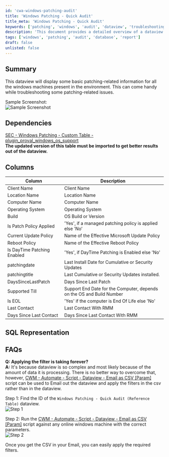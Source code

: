 ```yaml
---
id: 'cwa-windows-patching-audit'
title: 'Windows Patching - Quick Audit'
title_meta: 'Windows Patching - Quick Audit'
keywords: ['patching', 'windows', 'audit', 'dataview', 'troubleshooting']
description: 'This document provides a detailed overview of a dataview that displays essential patching-related information for all Windows machines in the environment, aiding in troubleshooting patching issues. It includes dependencies, column descriptions, and FAQs for better understanding and usage.'
tags: ['windows', 'patching', 'audit', 'database', 'report']
draft: false
unlisted: false
---
```

## Summary

This dataview will display some basic patching-related information for all the windows machines present in the environment. This can come handy while troubleshooting some patching-related issues.  

Sample Screenshot:  
![Sample Screenshot](..\..\..\static\img\Windows-Patching---Quick-Audit-(Reference-Table)\image_1.png)  

## Dependencies

[SEC - Windows Patching - Custom Table - plugin_proval_windows_os_support](https://proval.itglue.com/DOC-5078775-7780690)  
**The updated version of this table must be imported to get better results out of the dataview.**  

## Columns

| Column                        | Description                                                         |
|-------------------------------|---------------------------------------------------------------------|
| Client Name                   | Client Name                                                         |
| Location Name                 | Location Name                                                       |
| Computer Name                 | Computer Name                                                       |
| Operating System              | Operating System                                                    |
| Build                         | OS Build or Version                                                |
| Is Patch Policy Applied       | 'Yes', if a managed patching policy is applied else 'No'          |
| Current Update Policy         | Name of the Effective Microsoft Update Policy                       |
| Reboot Policy                 | Name of the Effective Reboot Policy                                 |
| Is DayTime Patching Enabled   | 'Yes', if DayTime Patching is Enabled else 'No'                   |
| patchingdate                  | Last Install Date for Cumulative or Security Updates                |
| patchingtitle                 | Last Cumulative or Security Updates installed.                      |
| DaysSinceLastPatch            | Days Since Last Patch                                              |
| Supported Till                | Support End Date for the Computer, depends on the OS and Build Number |
| Is EOL                        | 'Yes' if the computer is End Of Life else 'No'                    |
| Last Contact                  | Last Contact With RMM                                              |
| Days Since Last Contact       | Days Since Last Contact With RMM                                   |

## SQL Representation

## FAQs

**Q: Applying the filter is taking forever?**  
**A:** It's because dataview is so complex and most likely because of the amount of data it is processing. There is no better way to overcome that, however, [CWM - Automate - Script - Dataview - Email as CSV [Param]](https://proval.itglue.com/DOC-5078775-8856158) script can be used to Email out the dataview and apply the filters in the csv rather than in the dataview.  

Step 1: Find the ID of the `Windows Patching - Quick Audit (Reference Table)` dataview.  
![Step 1](..\..\..\static\img\Windows-Patching---Quick-Audit-(Reference-Table)\image_2.png)  

Step 2: Run the [CWM - Automate - Script - Dataview - Email as CSV [Param]](https://proval.itglue.com/DOC-5078775-8856158) script against any online windows machine with the correct parameters.  
![Step 2](..\..\..\static\img\Windows-Patching---Quick-Audit-(Reference-Table)\image_3.png)  

Once you get the CSV in your Email, you can easily apply the required filters.




